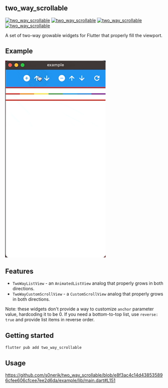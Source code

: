 ## two_way_scrollable

[![two_way_scrollable](https://img.shields.io/pub/v/two_way_scrollable)](https://pub.dev/packages/two_way_scrollable)
[![two_way_scrollable](https://img.shields.io/pub/likes/two_way_scrollable)](https://pub.dev/packages/two_way_scrollable)
[![two_way_scrollable](https://img.shields.io/pub/points/two_way_scrollable)](https://pub.dev/packages/two_way_scrollable)
[![two_way_scrollable](https://img.shields.io/pub/popularity/two_way_scrollable)](https://pub.dev/packages/two_way_scrollable)

A set of two-way growable widgets for Flutter that properly fill the viewport.

## Example

![example](doc/images/example.gif)

## Features

- `TwoWayListView` - an `AnimatedListView` analog that properly grows in both directions.
- `TwoWayCustomScrollView` - a `CustomScrollView` analog that properly grows in both directions.

Note: these widgets don't provide a way to customize `anchor` parameter value, hardcoding it to be 0. If you need a
bottom-to-top list, use `reverse: true` and provide list items in reverse order.

## Getting started

```shell
flutter pub add two_way_scrollable
```

## Usage

https://github.com/s0nerik/two_way_scrollable/blob/e8f3ac4c14d438535896cfee606cfcee7ee2d6da/example/lib/main.dart#L151
